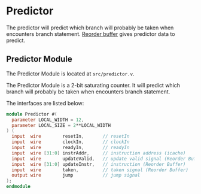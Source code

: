 # Predictor

The predictor will predict which branch will probably be taken when
encounters branch statement. [Reorder buffer](#reorder-buffer) gives
predictor data to predict.

## Predictor Module

The Predictor Module is located at `src/predictor.v`.

The Predictor Module is a 2-bit saturating counter. It will predict
which branch will probably be taken when encounters branch statement.

The interfaces are listed below:

```verilog
module Predictor #(
  parameter LOCAL_WIDTH = 12,
  parameter LOCAL_SIZE = 2**LOCAL_WIDTH
) (
  input  wire        resetIn,       // resetIn
  input  wire        clockIn,       // clockIn
  input  wire        readyIn,       // readyIn
  input  wire [31:0] instrAddr,     // instruction address (icache)
  input  wire        updateValid,   // update valid signal (Reorder Buffer)
  input  wire [31:0] updateInstr,   // instruction (Reorder Buffer)
  input  wire        taken,         // taken signal (Reorder Buffer)
  output wire        jump           // jump signal
);
endmodule
```
